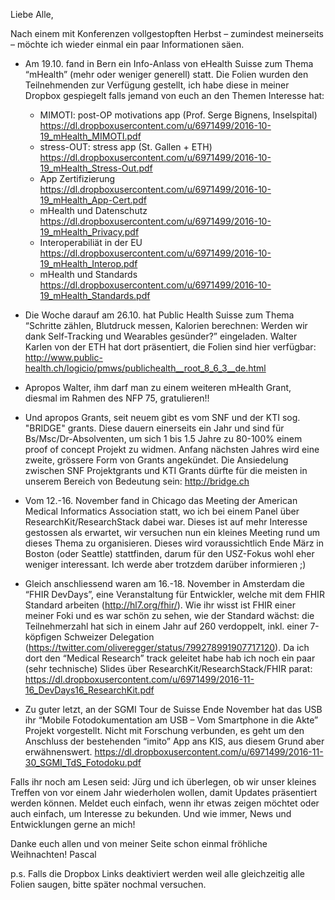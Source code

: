 Liebe Alle,

Nach einem mit Konferenzen vollgestopften Herbst – zumindest meinerseits – möchte ich wieder einmal ein paar Informationen säen.

- Am 19.10. fand in Bern ein Info-Anlass von eHealth Suisse zum Thema “mHealth” (mehr oder weniger generell) statt. Die Folien wurden den Teilnehmenden zur Verfügung gestellt, ich habe diese in meiner Dropbox gespiegelt falls jemand von euch an den Themen Interesse hat:
    + MIMOTI: post-OP motivations app (Prof. Serge Bignens, Inselspital) https://dl.dropboxusercontent.com/u/6971499/2016-10-19_mHealth_MIMOTI.pdf
    + stress-OUT: stress app (St. Gallen + ETH) https://dl.dropboxusercontent.com/u/6971499/2016-10-19_mHealth_Stress-Out.pdf
    + App Zertifizierung https://dl.dropboxusercontent.com/u/6971499/2016-10-19_mHealth_App-Cert.pdf
    + mHealth und Datenschutz https://dl.dropboxusercontent.com/u/6971499/2016-10-19_mHealth_Privacy.pdf
    + Interoperabiliät in der EU https://dl.dropboxusercontent.com/u/6971499/2016-10-19_mHealth_Interop.pdf
    + mHealth und Standards https://dl.dropboxusercontent.com/u/6971499/2016-10-19_mHealth_Standards.pdf

- Die Woche darauf am 26.10. hat Public Health Suisse zum Thema “Schritte zählen, Blutdruck messen, Kalorien berechnen: Werden wir dank Self-Tracking und Wearables gesünder?” eingeladen. Walter Karlen von der ETH hat dort präsentiert, die Folien sind hier verfügbar: http://www.public-health.ch/logicio/pmws/publichealth__root_8_6_3__de.html

- Apropos Walter, ihm darf man zu einem weiteren mHealth Grant, diesmal im Rahmen des NFP 75, gratulieren!!

- Und apropos Grants, seit neuem gibt es vom SNF und der KTI sog. "BRIDGE" grants. Diese dauern einerseits ein Jahr und sind für Bs/Msc/Dr-Absolventen, um sich 1 bis 1.5 Jahre zu 80-100% einem proof of concept Projekt zu widmen. Anfang nächsten Jahres wird eine zweite, grössere Form von Grants angekündet. Die Ansiedelung zwischen SNF Projektgrants und KTI Grants dürfte für die meisten in unserem Bereich von Bedeutung sein: http://bridge.ch

- Vom 12.-16. November fand in Chicago das Meeting der American Medical Informatics Association statt, wo ich bei einem Panel über ResearchKit/ResearchStack dabei war. Dieses ist auf mehr Interesse gestossen als erwartet, wir versuchen nun ein kleines Meeting rund um dieses Thema zu organisieren. Dieses wird voraussichtlich Ende März in Boston (oder Seattle) stattfinden, darum für den USZ-Fokus wohl eher weniger interessant. Ich werde aber trotzdem darüber informieren ;)

- Gleich anschliessend waren am 16.-18. November in Amsterdam die “FHIR DevDays”, eine Veranstaltung für Entwickler, welche mit dem FHIR Standard arbeiten (http://hl7.org/fhir/). Wie ihr wisst ist FHIR einer meiner Foki und es war schön zu sehen, wie der Standard wächst: die Teilnehmerzahl hat sich in einem Jahr auf 260 verdoppelt, inkl. einer 7-köpfigen Schweizer Delegation (https://twitter.com/oliveregger/status/799278991907717120). Da ich dort den “Medical Research” track geleitet habe hab ich noch ein paar (sehr technische) Slides über ResearchKit/ResearchStack/FHIR parat: https://dl.dropboxusercontent.com/u/6971499/2016-11-16_DevDays16_ResearchKit.pdf

- Zu guter letzt, an der SGMI Tour de Suisse Ende November hat das USB ihr “Mobile Fotodokumentation am USB – Vom Smartphone in die Akte” Projekt vorgestellt. Nicht mit Forschung verbunden, es geht um den Anschluss der bestehenden “imito” App ans KIS, aus diesem Grund aber erwähnenswert. https://dl.dropboxusercontent.com/u/6971499/2016-11-30_SGMI_TdS_Fotodoku.pdf

Falls ihr noch am Lesen seid: Jürg und ich überlegen, ob wir unser kleines Treffen von vor einem Jahr wiederholen wollen, damit Updates präsentiert werden können. Meldet euch einfach, wenn ihr etwas zeigen möchtet oder auch einfach, um Interesse zu bekunden. Und wie immer, News und Entwicklungen gerne an mich!

Danke euch allen und von meiner Seite schon einmal fröhliche Weihnachten!
Pascal

p.s.
Falls die Dropbox Links deaktiviert werden weil alle gleichzeitig alle Folien saugen, bitte später nochmal versuchen.
